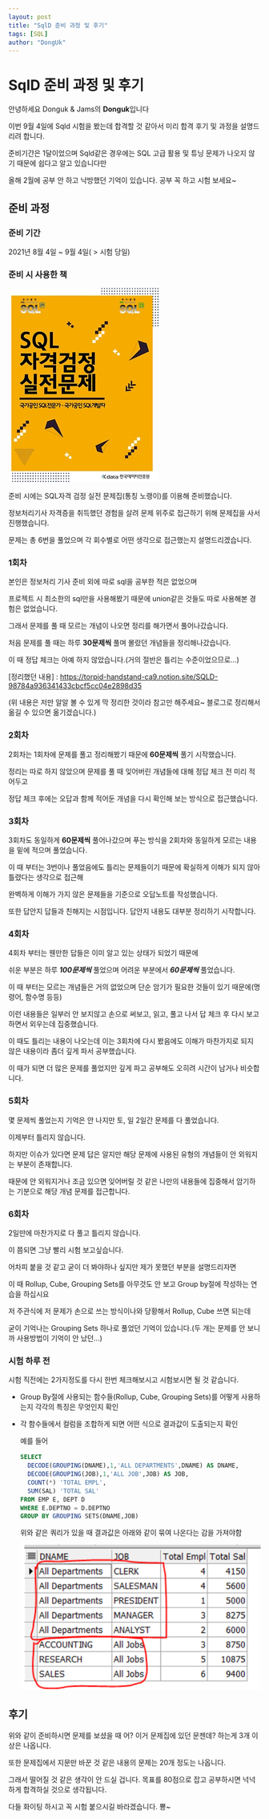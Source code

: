 ```yaml
---
layout: post
title: "SqlD 준비 과정 및 후기"
tags: [SQL]
author: "DongUk"
---
```


# SqlD 준비 과정 및 후기

안녕하세요 Donguk & Jams의 **Donguk**입니다

이번 9월 4일에 Sqld 시험을 봤는데 합격할 것 같아서 미리 합격 후기 및 과정을 설명드리려 합니다.

준비기간은 1달이었으며 Sqld같은 경우에는 SQL 고급 활용 및 튜닝 문제가 나오지 않기 때문에 쉽다고 알고 있습니다만

올해 2월에 공부 안 하고 낙방했던 기억이 있습니다. 공부 꼭 하고 시험 보세요~

## 준비 과정

### 준비 기간

2021년 8월 4일 ~ 9월 4일( > 시험 당일)

### 준비 시 사용한 책
![SqlQualificationTestBook](../../assets/img/2021-09-15-SqlD_Guide/SqlQualificationTestBook.jpg)

준비 시에는 SQL자격 검정 실전 문제집(통칭 노랭이)를 이용해 준비했습니다.

정보처리기사 자격증을 취득했던 경험을 살려 문제 위주로 접근하기 위해 문제집을 사서 진행했습니다.

문제는 총 6번을 풀었으며 각 회수별로 어떤 생각으로 접근했는지 설명드리겠습니다.


### 1회차
본인은 정보처리 기사 준비 외에 따로 sql을 공부한 적은 없었으며

프로젝트 시 최소한의 sql만을 사용해봤기 때문에 union같은 것들도 따로 사용해본 경험은 없었습니다.

그래서 문제를 풀 때 모르는 개념이 나오면 정리를 해가면서 풀어나갔습니다.

처음 문제를 풀 때는 하루 **30문제씩** 풀며 몰랐던 개념들을 정리해나갔습니다.

이 때 정답 체크는 아예 하지 않았습니다.(거의 절반은 틀리는 수준이었으므로...)

[정리했던 내용] : https://torpid-handstand-ca9.notion.site/SQLD-98784a936341433cbcf5cc04e2898d35

(위 내용은 저만 알알 볼 수 있게 막 정리한 것이라 참고만 해주세요~ 블로그로 정리해서 옮길 수 있으면 옮기겠습니다.)


### 2회차
2회차는 1회차에 문제를 풀고 정리해봤기 때문에 **60문제씩** 풀기 시작했습니다.

정리는 따로 하지 않았으며 문제를 풀 때 잊어버린 개념들에 대해 정답 체크 전 미리 적어두고

정답 체크 후에는 오답과 함께 적어둔 개념을 다시 확인해 보는 방식으로 접근했습니다.


### 3회차
3회차도 동일하게 **60문제씩** 풀어나갔으며 푸는 방식을 2회차와 동일하게 모르는 내용을 밑에 적으며 풀었습니다.

이 때 부터는 3번이나 풀었음에도 틀리는 문제들이기 때문에 확실하게 이해가 되지 않아 틀렸다는 생각으로 접근해

완벽하게 이해가 가지 않은 문제들을 기준으로 오답노트를 작성했습니다.

또한 답안지 답들과 친해지는 시점입니다. 답안지 내용도 대부분 정리하기 시작합니다.


### 4회차
4회차 부터는 웬만한 답들은 이미 알고 있는 상태가 되었기 때문에

쉬운 부분은 하루 ***100문제씩*** 풀었으며 어려운 부분에서 ***60문제씩*** 풀었습니다.

이 때 부터는 모르는 개념들은 거의 없었으며 단순 암기가 필요한 것들이 있기 때문에(명령어, 함수명 등등)

이런 내용들은 일부러 안 보지않고 손으로 써보고, 읽고, 풀고 나서 답 체크 후 다시 보고 하면서 외우는데 집중했습니다.

이 때도 틀리는 내용이 나오는데 이는 3회차에 다시 봤음에도 이해가 마찬가지로 되지 않은 내용이라 좀더 깊게 파서 공부했습니다.

이 때가 되면 더 많은 문제를 풀었지만 깊게 파고 공부해도 오히려 시간이 남거나 비슷합니다.


### 5회차
몇 문제씩 풀었는지 기억은 안 나지만 토, 일 2일간 문제를 다 풀었습니다.

이제부터 틀리지 않습니다.

하지만 이슈가 있다면 문제 답은 알지만 해당 문제에 사용된 유형의 개념들이 안 외워지는 부분이 존재합니다.

때문에 안 외워지거나 조금 있으면 잊어버릴 것 같은 나만의 내용들에 집중해서 암기하는 기분으로 해당 개념 문제를 접근합니다.


### 6회차
2일만에 마찬가지로 다 풀고 틀리지 않습니다.

이 쯤되면 그냥 빨리 시험 보고싶습니다.

어차피 붙을 것 같고 굳이 더 봐야하나 싶지만 제가 못했던 부분을 설명드리자면

이 때 Rollup, Cube, Grouping Sets를 아무것도 안 보고 Group by절에 작성하는 연습을 하십시요

저 주관식에 저 문제가 손으로 쓰는 방식이나와 당황해서 Rollup, Cube 쓰면 되는데

굳이 기억나는 Grouping Sets 하나로 풀었던 기억이 있습니다.(두 개는 문제를 안 보니까 사용방법이 기억이 안 났던...)


### 시험 하루 전
시험 직전에는 2가지정도를 다시 한번 체크해보시고 시험보시면 될 것 같습니다.

* Group By절에 사용되는 함수들(Rollup, Cube, Grouping Sets)를 어떻게 사용하는지 각각의 특징은 무엇인지 확인

* 각 함수들에서 컬럼을 조합하게 되면 어떤 식으로 결과값이 도출되는지 확인

  예를 들어
  ```sql
  SELECT
  	DECODE(GROUPING(DNAME),1,'ALL DEPARTMENTS',DNAME) AS DNAME,
  	DECODE(GROUPING(JOB),1,'ALL JOB',JOB) AS JOB,
  	COUNT(*) 'TOTAL EMPL',
  	SUM(SAL) 'TOTAL SAL'
  FROM EMP E, DEPT D
  WHERE E.DEPTNO = D.DEPTNO
  GROUP BY GROUPING SETS(DNAME,JOB)
  ```
  위와 같은 쿼리가 있을 때 결과값은 아래와 같이 묶여 나온다는 감을 가져야함

  ![QueryResult](../../assets/img/2021-09-15-SqlD_Guide/QueryResult.png)




## 후기
위와 같이 준비하시면 문제를 보셨을 때 어? 이거 문제집에 있던 문젠데? 하는게 3개 이상은 나옵니다.

또한 문제집에서 지문만 바꾼 것 같은 내용의 문제는 20개 정도는 나옵니다.

그래서 떨어질 것 같은 생각이 안 드실 겁니다. 목표를 80점으로 잡고 공부하시면 넉넉하게 합격하실 것으로 생각됩니다.

다들 화이팅 하시고 꼭 시험 붙으시길 바라겠습니다. 뿅~
